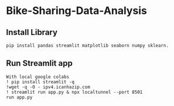 # Bike-Sharing-Data-Analysis
## Install Library
```
pip install pandas streamlit matplotlib seaborn numpy sklearn.
```
## Run Streamlit app
```
With local google colabs
! pip install streamlit -q
!wget -q -O - ipv4.icanhazip.com
! streamlit run app.py & npx localtunnel --port 8501
run app.py
```
